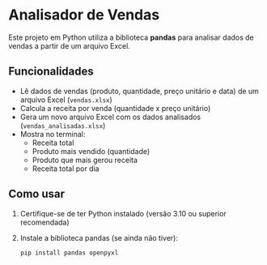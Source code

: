 # Analisador de Vendas

Este projeto em Python utiliza a biblioteca **pandas** para analisar dados de vendas a partir de um arquivo Excel.

## Funcionalidades

- Lê dados de vendas (produto, quantidade, preço unitário e data) de um arquivo Excel (`vendas.xlsx`)
- Calcula a receita por venda (quantidade x preço unitário)
- Gera um novo arquivo Excel com os dados analisados (`vendas_analisadas.xlsx`)
- Mostra no terminal:
  - Receita total
  - Produto mais vendido (quantidade)
  - Produto que mais gerou receita
  - Receita total por dia

## Como usar

1. Certifique-se de ter Python instalado (versão 3.10 ou superior recomendada)
2. Instale a biblioteca pandas (se ainda não tiver):

   ```bash
   pip install pandas openpyxl
